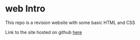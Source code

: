 # web Intro

This repo is a revision website
with some basic HTML and CSS

Link to the site hosted on github [here](https://waimea-jrainbow.github.io/webIntro/)

